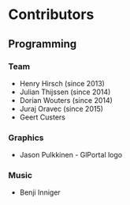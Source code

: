 # Contributors
## Programming
### Team
- Henry Hirsch (since 2013)
- Julian Thijssen (since 2014)
- Dorian Wouters (since 2014)
- Juraj Oravec (since 2015)
- Geert Custers

### Graphics
- Jason Pulkkinen - GlPortal logo

### Music
- Benji Inniger
